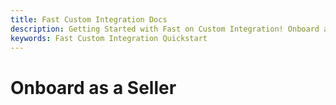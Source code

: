 ```yaml
---
title: Fast Custom Integration Docs
description: Getting Started with Fast on Custom Integration! Onboard as a Seller.
keywords: Fast Custom Integration Quickstart
---
```


# Onboard as a Seller
